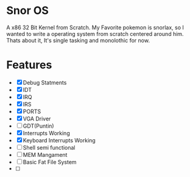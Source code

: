 # Snor OS 
A x86 32 Bit Kernel from Scratch. My Favorite pokemon is snorlax, so I wanted to write a operating system from scratch centered around him. Thats about it, It's single tasking and monolothic for now. 



# Features
- [x] Debug Statments
- [x] IDT
- [x] IRQ
- [x] IRS
- [x] PORTS
- [x] VGA Driver
- [ ] GDT(Puntin)
- [x] Interrupts Working
- [x] Keyboard Interrupts Working
- [ ] Shell semi functional
- [ ] MEM Mangament
- [ ] Basic Fat File System
- [ ] 

